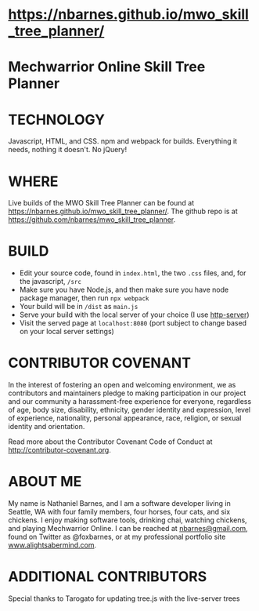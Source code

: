https://nbarnes.github.io/mwo_skill_tree_planner/
=================================

Mechwarrior Online Skill Tree Planner
============

TECHNOLOGY
==========
Javascript, HTML, and CSS. npm and webpack for builds. Everything it needs, nothing it doesn't. No jQuery!

WHERE
=====
Live builds of the MWO Skill Tree Planner can be found at https://nbarnes.github.io/mwo_skill_tree_planner/. The github repo is at https://github.com/nbarnes/mwo_skill_tree_planner.

BUILD
=====
* Edit your source code, found in `index.html`, the two `.css` files, and, for the javascript, `/src`
* Make sure you have Node.js, and then make sure you have node package manager, then run `npx webpack`
* Your build will be in `/dist` as `main.js`
* Serve your build with the local server of your choice (I use [http-server](https://www.npmjs.com/package/http-server))
* Visit the served page at `localhost:8080` (port subject to change based on your local server settings)

CONTRIBUTOR COVENANT
====================
In the interest of fostering an open and welcoming environment, we as contributors and maintainers pledge to making participation in our project and our community a harassment-free experience for everyone, regardless of age, body size, disability, ethnicity, gender identity and expression, level of experience, nationality, personal appearance, race, religion, or sexual identity and orientation.

Read more about the Contributor Covenant Code of Conduct at http://contributor-covenant.org.

ABOUT ME
========
My name is Nathaniel Barnes, and I am a software developer living in Seattle, WA with four family members, four horses, four cats, and six chickens. I enjoy making software tools, drinking chai, watching chickens, and playing Mechwarrior Online. I can be reached at nbarnes@gmail.com, found on Twitter as @foxbarnes, or at my professional portfolio site www.alightsabermind.com.

ADDITIONAL CONTRIBUTORS
=======================
Special thanks to Tarogato for updating tree.js with the live-server trees
